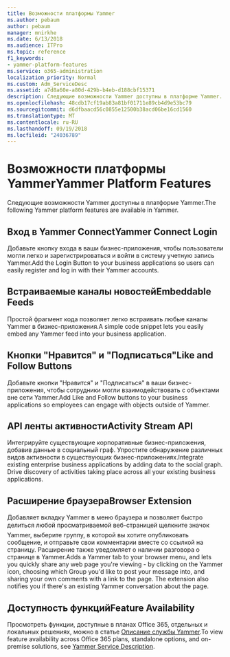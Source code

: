 ```yaml
---
title: Возможности платформы Yammer
ms.author: pebaum
author: pebaum
manager: mnirkhe
ms.date: 6/13/2018
ms.audience: ITPro
ms.topic: reference
f1_keywords:
- yammer-platform-features
ms.service: o365-administration
localization_priority: Normal
ms.custom: Adm_ServiceDesc
ms.assetid: a7d8a60e-a80d-429b-b4eb-d188cbf15371
description: Следующие возможности Yammer доступны в платформе Yammer.
ms.openlocfilehash: 48cdb17cf19ab83a81bf01711e89cb4d9e53bc79
ms.sourcegitcommit: d6dfbaacd56c0855e12500b38acd06be16cd1560
ms.translationtype: MT
ms.contentlocale: ru-RU
ms.lasthandoff: 09/19/2018
ms.locfileid: "24036789"
---
```

# <a name="yammer-platform-features"></a><span data-ttu-id="f09bf-103">Возможности платформы Yammer</span><span class="sxs-lookup"><span data-stu-id="f09bf-103">Yammer Platform Features</span></span>

<span data-ttu-id="f09bf-104">Следующие возможности Yammer доступны в платформе Yammer.</span><span class="sxs-lookup"><span data-stu-id="f09bf-104">The following Yammer platform features are available in Yammer.</span></span>
  
## <a name="yammer-connect-login"></a><span data-ttu-id="f09bf-105">Вход в Yammer Connect</span><span class="sxs-lookup"><span data-stu-id="f09bf-105">Yammer Connect Login</span></span>
<span data-ttu-id="f09bf-106"><a name="bkmk_YammerConnectLogin"> </a></span><span class="sxs-lookup"><span data-stu-id="f09bf-106"></span></span>

<span data-ttu-id="f09bf-107">Добавьте кнопку входа в ваши бизнес-приложения, чтобы пользователи могли легко и зарегистрироваться и войти в систему учетную запись Yammer.</span><span class="sxs-lookup"><span data-stu-id="f09bf-107">Add the Login Button to your business applications so users can easily register and log in with their Yammer accounts.</span></span>
  
## <a name="embeddable-feeds"></a><span data-ttu-id="f09bf-108">Встраиваемые каналы новостей</span><span class="sxs-lookup"><span data-stu-id="f09bf-108">Embeddable Feeds</span></span>
<span data-ttu-id="f09bf-109"><a name="bkmk_EmbeddableFeeds"> </a></span><span class="sxs-lookup"><span data-stu-id="f09bf-109"></span></span>

<span data-ttu-id="f09bf-110">Простой фрагмент кода позволяет легко встраивать любые каналы Yammer в бизнес-приложения.</span><span class="sxs-lookup"><span data-stu-id="f09bf-110">A simple code snippet lets you easily embed any Yammer feed into your business application.</span></span>
  
## <a name="like-and-follow-buttons"></a><span data-ttu-id="f09bf-111">Кнопки "Нравится" и "Подписаться"</span><span class="sxs-lookup"><span data-stu-id="f09bf-111">Like and Follow Buttons</span></span>
<span data-ttu-id="f09bf-112"><a name="bkmk_LikeAndFollowButtons"> </a></span><span class="sxs-lookup"><span data-stu-id="f09bf-112"></span></span>

<span data-ttu-id="f09bf-113">Добавьте кнопки "Нравится" и "Подписаться" в ваши бизнес-приложения, чтобы сотрудники могли взаимодействовать с объектами вне сети Yammer.</span><span class="sxs-lookup"><span data-stu-id="f09bf-113">Add Like and Follow buttons to your business applications so employees can engage with objects outside of Yammer.</span></span>
  
## <a name="activity-stream-api"></a><span data-ttu-id="f09bf-114">API ленты активности</span><span class="sxs-lookup"><span data-stu-id="f09bf-114">Activity Stream API</span></span>
<span data-ttu-id="f09bf-115"><a name="bkmk_ActivityStreamAPI"> </a></span><span class="sxs-lookup"><span data-stu-id="f09bf-115"></span></span>

<span data-ttu-id="f09bf-p101">Интегрируйте существующие корпоративные бизнес-приложения, добавив данные в социальный граф. Упростите обнаружение различных видов активности в существующих бизнес-приложениях.</span><span class="sxs-lookup"><span data-stu-id="f09bf-p101">Integrate existing enterprise business applications by adding data to the social graph. Drive discovery of activities taking place across all your existing business applications.</span></span>
  
## <a name="browser-extension"></a><span data-ttu-id="f09bf-118">Расширение браузера</span><span class="sxs-lookup"><span data-stu-id="f09bf-118">Browser Extension</span></span>
<span data-ttu-id="f09bf-119"><a name="bkmk_BrowserExtension"> </a></span><span class="sxs-lookup"><span data-stu-id="f09bf-119"></span></span>

<span data-ttu-id="f09bf-p102">Добавляет вкладку Yammer в меню браузера и позволяет быстро делиться любой просматриваемой веб-страницей  щелкните значок Yammer, выберите группу, в которой вы хотите опубликовать сообщение, и отправьте свои комментарии вместе со ссылкой на страницу. Расширение также уведомляет о наличии разговора о странице в Yammer.</span><span class="sxs-lookup"><span data-stu-id="f09bf-p102">Adds a Yammer tab to your browser menu, and lets you quickly share any web page you're viewing - by clicking on the Yammer icon, choosing which Group you'd like to post your message into, and sharing your own comments with a link to the page. The extension also notifies you if there's an existing Yammer conversation about the page.</span></span> 
  
## <a name="feature-availability"></a><span data-ttu-id="f09bf-122">Доступность функций</span><span class="sxs-lookup"><span data-stu-id="f09bf-122">Feature Availability</span></span>
<span data-ttu-id="f09bf-123"><a name="bkmk_BrowserExtension"> </a></span><span class="sxs-lookup"><span data-stu-id="f09bf-123"></span></span>

<span data-ttu-id="f09bf-124">Просмотреть функции, доступные в планах Office 365, отдельных и локальных решениях, можно в статье [Описание службы Yammer](yammer-service-description.md).</span><span class="sxs-lookup"><span data-stu-id="f09bf-124">To view feature availability across Office 365 plans, standalone options, and on-premise solutions, see [Yammer Service Description](yammer-service-description.md).</span></span>
  

